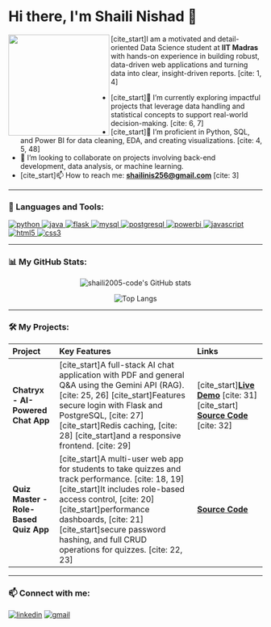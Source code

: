 # Hi there, I'm Shaili Nishad 👋

<a href="https://www.linkedin.com/in/shaili-nishad-6262a2292/">
  <img align="left" width="200px" src="https://user-images.githubusercontent.com/5842998/218005322-98481342-6683-4963-9566-3532d0755a5b.gif"/>
</a>

[cite_start]I am a motivated and detail-oriented Data Science student at **IIT Madras** with hands-on experience in building robust, data-driven web applications and turning data into clear, insight-driven reports. [cite: 1, 4]

- [cite_start]🔭 I’m currently exploring impactful projects that leverage data handling and statistical concepts to support real-world decision-making. [cite: 6, 7]
- [cite_start]🌱 I’m proficient in Python, SQL, and Power BI for data cleaning, EDA, and creating visualizations. [cite: 4, 5, 48]
- 👯 I’m looking to collaborate on projects involving back-end development, data analysis, or machine learning.
- [cite_start]📫 How to reach me: **shailinis256@gmail.com** [cite: 3]

---

### 🚀 Languages and Tools:

<p align="left">
  <a href="https://www.python.org" target="_blank" rel="noreferrer"> <img src="https://img.shields.io/badge/Python-3776AB?style=for-the-badge&logo=python&logoColor=white" alt="python"/> </a>
  <a href="https://www.java.com" target="_blank" rel="noreferrer"> <img src="https://img.shields.io/badge/Java-ED8B00?style=for-the-badge&logo=openjdk&logoColor=white" alt="java"/> </a>
  <a href="https://flask.palletsprojects.com/" target="_blank" rel="noreferrer"> <img src="https://img.shields.io/badge/Flask-000000?style=for-the-badge&logo=flask&logoColor=white" alt="flask"/> </a>
  <a href="https://www.mysql.com/" target="_blank" rel="noreferrer"> <img src="https://img.shields.io/badge/MySQL-4479A1?style=for-the-badge&logo=mysql&logoColor=white" alt="mysql"/> </a>
  <a href="https://www.postgresql.org" target="_blank" rel="noreferrer"> <img src="https://img.shields.io/badge/PostgreSQL-4169E1?style=for-the-badge&logo=postgresql&logoColor=white" alt="postgresql"/> </a>
  <a href="https://www.powerbi.com/" target="_blank" rel="noreferrer"> <img src="https://img.shields.io/badge/PowerBI-F2C811?style=for-the-badge&logo=powerbi&logoColor=black" alt="powerbi"/> </a>
  <a href="https://developer.mozilla.org/en-US/docs/Web/JavaScript" target="_blank" rel="noreferrer"> <img src="https://img.shields.io/badge/JavaScript-F7DF1E?style=for-the-badge&logo=javascript&logoColor=black" alt="javascript"/> </a>
  <a href="https://www.w3.org/html/" target="_blank" rel="noreferrer"> <img src="https://img.shields.io/badge/HTML5-E34F26?style=for-the-badge&logo=html5&logoColor=white" alt="html5"/> </a>
  <a href="https://www.w3schools.com/css/" target="_blank" rel="noreferrer"> <img src="https://img.shields.io/badge/CSS3-1572B6?style=for-the-badge&logo=css3&logoColor=white" alt="css3"/> </a>
</p>

---

### 📊 My GitHub Stats:

<p align="center">
  <img src="https://github-readme-stats.vercel.app/api?username=shaili2005-code&show_icons=true&theme=tokyonight&rank_icon=github" alt="shaili2005-code's GitHub stats" />
</p>
<p align="center">
  <img src="https://github-readme-stats.vercel.app/api/top-langs/?username=shaili2005-code&layout=compact&theme=tokyonight" alt="Top Langs" />
</p>

---

### 🛠️ My Projects:

| Project | Key Features | Links |
| :--- | :--- | :--- |
| **Chatryx - AI-Powered Chat App** | [cite_start]A full-stack AI chat application with PDF and general Q&A using the Gemini API (RAG). [cite: 25, 26] [cite_start]Features secure login with Flask and PostgreSQL, [cite: 27] [cite_start]Redis caching, [cite: 28] [cite_start]and a responsive frontend. [cite: 29] | [cite_start][**Live Demo**](https://chatryx.onrender.com/) [cite: 31] [cite_start]<br/> [**Source Code**](https://github.com/shaili2005-code/chatryx) [cite: 32] |
| **Quiz Master - Role-Based Quiz App** | [cite_start]A multi-user web app for students to take quizzes and track performance. [cite: 18, 19] [cite_start]It includes role-based access control, [cite: 20] [cite_start]performance dashboards, [cite: 21] [cite_start]secure password hashing, and full CRUD operations for quizzes. [cite: 22, 23] | [**Source Code**](https://github.com/23f2004466/Quiz_Master) |

---

### 📫 Connect with me:

<p align="left">
<a href="https://www.linkedin.com/in/shaili-nishad-6262a2292/" target="blank"><img align="center" src="https://img.shields.io/badge/LinkedIn-0077B5?style=for-the-badge&logo=linkedin&logoColor=white" alt="linkedin" /></a>
<a href="mailto:shailinis256@gmail.com" target="blank"><img align="center" src="https://img.shields.io/badge/Gmail-D14836?style=for-the-badge&logo=gmail&logoColor=white" alt="gmail" /></a>
</p>
